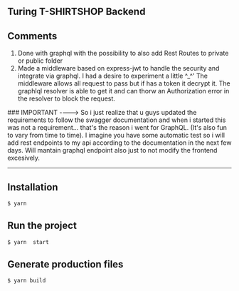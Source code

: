## Turing T-SHIRTSHOP Backend



## Comments                 
1. Done with graphql with the possibility to also add Rest Routes to private or public folder
2. Made a middleware based on express-jwt to handle the security and integrate via graphql. I had a desire to experiment a little ^_^'  The middleware allows all request to pass but if has a token it decrypt it. The graphlql resolver is able to get it and can thorw an Authorization error in the resolver to block the request.

### IMPORTANT
----> So i just realize that u guys updated the requirements to follow the swagger documentation and when i started this was not a requirement... that's the reason i went for GraphQL. (It's also fun to vary from time to time). 
I imagine you have some automatic test so i will add rest endpoints to my api according to the documentation in the next few days. Will mantain graphql endpoint also just to not modify the frontend excesively.

----
## Installation
```bash
$ yarn 
```
## Run the project
```bash
$ yarn  start
```

## Generate production files
```bash
$ yarn build
```